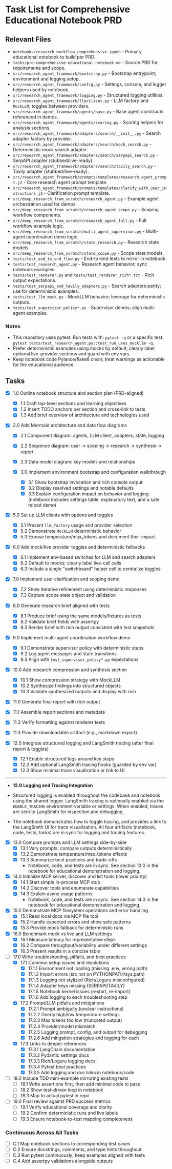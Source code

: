 # Task List for Comprehensive Educational Notebook PRD

## Relevant Files

- `notebooks/research_workflow_comprehensive.ipynb` - Primary educational notebook to build per PRD.
- `tasks/prd-comprehensive-educational-notebook.md` - Source PRD for requirements and scope.
- `src/research_agent_framework/bootstrap.py` - Bootstrap entrypoint; environment and logging setup.
- `src/research_agent_framework/config.py` - Settings, console, and logger helpers used by notebook.
- `src/research_agent_framework/logging.py` - Structured logging utilities.
- `src/research_agent_framework/llm/client.py` - LLM factory and `MockLLM`; toggles between providers.
- `src/research_agent_framework/agents/base.py` - Base agent constructs referenced in demos.
- `src/research_agent_framework/agents/scoring.py` - Scoring helpers for analysis sections.
- `src/research_agent_framework/adapters/search/__init__.py` - Search adapter factory by provider.
- `src/research_agent_framework/adapters/search/mock_search.py` - Deterministic mock search adapter.
- `src/research_agent_framework/adapters/search/serpapi_search.py` - SerpAPI adapter (stubbed/live-ready).
- `src/research_agent_framework/adapters/search/tavily_search.py` - Tavily adapter (stubbed/live-ready).
- `src/research_agent_framework/prompts/templates/research_agent_prompt.j2` - Core research agent prompt template.
- `src/research_agent_framework/prompts/templates/clarify_with_user_instructions.j2` - Clarification prompt template.
- `src/deep_research_from_scratch/research_agent.py` - Example agent orchestration used for demos.
- `src/deep_research_from_scratch/research_agent_scope.py` - Scoping workflow components.
- `src/deep_research_from_scratch/research_agent_full.py` - Full workflow example logic.
- `src/deep_research_from_scratch/multi_agent_supervisor.py` - Multi-agent coordination demo logic.
- `src/deep_research_from_scratch/state_research.py` - Research state models.
- `src/deep_research_from_scratch/state_scope.py` - Scope state models.
- `tests/test_end_to_end_flow.py` - End-to-end tests to mirror in notebook.
- `tests/test_research_agent.py` - Research agent behavior; sync notebook examples.
- `tests/test_renderer.py` and `tests/test_renderer_rich*.txt` - Rich output expectations.
- `tests/test_serpapi_and_tavily_adapters.py` - Search adapters parity; use for deterministic examples.
- `tests/test_llm_mock.py` - MockLLM behavior; leverage for deterministic outputs.
- `tests/test_supervisor_policy*.py` - Supervisor demos; align multi-agent examples.

### Notes

- This repository uses pytest. Run tests with: `pytest -q` or a specific test: `pytest tests/test_research_agent.py::test_run_uses_mockllm
  -q`.
- Prefer deterministic examples using mocks by default; clearly label optional live-provider sections and guard with env vars.
- Keep notebook code Pylance/flake8 clean; treat warnings as actionable for the educational audience.

## Tasks

- [x] 1.0 Outline notebook structure and section plan (PRD-aligned)
  - [x] 1.1 Draft top-level sections and learning objectives
  - [x] 1.2 Insert TODO anchors per section and cross-link to tests
  - [x] 1.3 Add brief overview of architecture and technologies used

- [x] 2.0 Add Mermaid architecture and data flow diagrams
  - [x] 2.1 Component diagram: agents, LLM client, adapters, state, logging
  - [x] 2.2 Sequence diagram: user → scoping → research → synthesis → report
  - [x] 2.3 Data model diagram: key models and relationships

  - [x] 3.0 Implement environment bootstrap and configuration walkthrough
    - [x] 3.1 Show bootstrap invocation and rich console output
    - [x] 3.2 Display resolved settings and notable defaults
    - [x] 3.3 Explain configuration impact on behavior and logging (notebook includes settings table, explanatory text, and a safe reload
      demo)

- [x] 5.0 Set up LLM clients with options and toggles
  - [x] 5.1 Present `llm_factory` usage and provider selection
  - [x] 5.2 Demonstrate `MockLLM` deterministic behavior
  - [x] 5.3 Expose temperature/max_tokens and document their impact

- [x] 6.0 Add mock/live provider toggles and deterministic fallbacks
  - [x] 6.1 Implement env-based switches for LLM and search adapters
  - [x] 6.2 Default to mocks; clearly label live-call cells
  - [x] 6.3 Include a single "switchboard" helper cell to centralize toggles

- [x] 7.0 Implement user clarification and scoping demo
  - [x] 7.2 Show iterative refinement using deterministic responses
  - [x] 7.3 Capture scope state object and validation

- [x] 8.0 Generate research brief aligned with tests
  - [x] 8.1 Produce brief using the same models/fixtures as tests
  - [x] 8.2 Validate brief fields with assertpy
  - [x] 8.3 Render brief with rich output consistent with test snapshots

- [x] 9.0 Implement multi-agent coordination workflow demo
  - [x] 9.1 Demonstrate supervisor policy with deterministic steps
  - [x] 9.2 Log agent messages and state transitions
  - [x] 9.3 Align with `test_supervisor_policy*.py` expectations

- [x] 10.0 Add research compression and synthesis section
  - [x] 10.1 Show compression strategy with MockLLM
  - [x] 10.2 Synthesize findings into structured objects
  - [x] 10.3 Validate synthesized outputs and display with rich

- [x] 11.0 Generate final report with rich output
- [x] 11.1 Assemble report sections and metadata
- [x] 11.2 Verify formatting against renderer tests
- [x] 11.3 Provide downloadable artifact (e.g., markdown export)

- [x] 12.0 Integrate structured logging and LangSmith tracing (after final report & toggles)
  - [x] 12.1 Enable structured logs around key steps
  - [x] 12.2 Add optional LangSmith tracing hooks (guarded by env var)
  - [x] 12.3 Show minimal trace visualization or link to UI

---

- **12.0 Logging and Tracing Integration**

- Structured logging is enabled throughout the codebase and notebook using the shared logger. LangSmith tracing is optionally enabled via
the `ENABLE_TRACING` environment variable or settings. When enabled, traces are sent to LangSmith for inspection and debugging.
- The notebook demonstrates how to toggle tracing, and provides a link to the LangSmith UI for trace visualization. All four artifacts
(notebook, code, tests, tasks) are in sync for logging and tracing features.

- [x] 13.0 Compare prompts and LLM settings side-by-side
  - [x] 13.1 Vary prompts; compare outputs deterministically
  - [x] 13.2 Demonstrate temperature/max_tokens effects
  - [x] 13.3 Summarize best practices and trade-offs
    - Notebook, code, and tests are in sync. See section 13.0 in the notebook for educational demonstration and logging.

- [x] 14.0 Initialize MCP server, discover and list tools (lower priority)
  - [x] 14.1 Start simple in-process MCP stub
  - [x] 14.2 Discover tools and enumerate capabilities
  - [x] 14.3 Explain async usage patterns
    - Notebook, code, and tests are in sync. See section 14.0 in the notebook for educational demonstration and logging.

- [x] 15.0 Demonstrate MCP filesystem operations and error handling
  - [x] 15.1 Read local docs via MCP file tool
  - [x] 15.2 Handle expected errors and show safe patterns
  - [x] 15.3 Provide mock fallback for deterministic runs

- [x] 16.0 Benchmark mock vs live and LLM settings
  - [x] 16.1 Measure latency for representative steps
  - [x] 16.2 Compare throughput/variability under different settings
  - [x] 16.3 Present results in a concise table

- [ ] 17.0 Write troubleshooting, pitfalls, and best practices
  - [x] 17.1 Common setup issues and resolutions
    - [x] 17.1.1 Environment not loading (missing .env, wrong path)
    - [x] 17.1.2 Import errors (src not on PYTHONPATH/sys.path)
    - [x] 17.1.3 Logging not stylized (Rich/Loguru misconfigured)
    - [x] 17.1.4 Adapter keys missing (SERPAPI/TAVILY)
    - [x] 17.1.5 Notebook kernel issues (restart, re-import)
    - [x] 17.1.6 Add logging to each troubleshooting step
  - [x] 17.2 Prompt/LLM pitfalls and mitigations
    - [x] 17.2.1 Prompt ambiguity (unclear instructions)
    - [x] 17.2.2 Overly high/low temperature settings
    - [x] 17.2.3 Max tokens too low (truncated output)
    - [x] 17.2.4 Provider/model mismatch
    - [x] 17.2.5 Logging prompt, config, and output for debugging
    - [x] 17.2.6 Add mitigation strategies and logging for each
  - [x] 17.3 Links to deeper references
    - [x] 17.3.1 LangChain documentation
    - [x] 17.3.2 Pydantic settings docs
    - [x] 17.3.3 Rich/Loguru logging docs
    - [x] 17.3.4 Pytest best practices
    - [x] 17.3.5 Add logging and doc links in notebook/code

- [ ] 18.0 Include TDD mini-example mirroring existing tests
  - [ ] 18.1 Write assertions first, then add minimal code to pass
  - [ ] 18.2 Show test-driven loop in notebook
  - [ ] 18.3 Map to actual pytest in repo

- [ ] 19.0 Final review against PRD success metrics
  - [ ] 19.1 Verify educational coverage and clarity
  - [ ] 19.2 Confirm deterministic runs and live labels
  - [ ] 19.3 Ensure notebook-to-test mapping completeness

### Continuous Across All Tasks

- [ ] C.1 Map notebook sections to corresponding test cases
- [ ] C.2 Ensure docstrings, comments, and type hints throughout
- [ ] C.3 Run pytest continuously; keep examples aligned with tests
- [ ] C.4 Add assertpy validations alongside outputs
